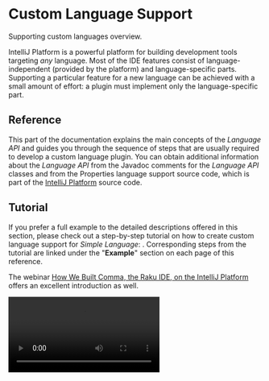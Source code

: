 <!-- Copyright 2000-2025 JetBrains s.r.o. and contributors. Use of this source code is governed by the Apache 2.0 license. -->

# Custom Language Support

<link-summary>Supporting custom languages overview.</link-summary>

IntelliJ Platform is a powerful platform for building development tools targeting *any* language.
Most of the IDE features consist of language-independent (provided by the platform) and language-specific parts.
Supporting a particular feature for a new language can be achieved with a small amount of effort:
a plugin must implement only the language-specific part.

## Reference

This part of the documentation explains the main concepts of the *Language API* and guides you through the sequence of steps that are usually required to develop a custom language plugin.
You can obtain additional information about the *Language API* from the Javadoc comments for the *Language API* classes and from the Properties language support source code, which is part of the [IntelliJ Platform](%gh-ic%/README.md) source code.

## Tutorial

If you prefer a full example to the detailed descriptions offered in this section, please check out a step-by-step tutorial on how to create custom language support for _Simple Language_:
[](custom_language_support_tutorial.md).
Corresponding steps from the tutorial are linked under the "**Example**" section on each page of this reference.

The webinar [How We Built Comma, the Raku IDE, on the IntelliJ Platform](https://blog.jetbrains.com/platform/2020/01/webinar-recording-how-we-built-comma-the-raku-ide-on-the-intellij-platform/) offers an excellent introduction as well.

<video src="https://www.youtube.com/watch?v=zDP9uUMYrvs" title="How We Built Comma, the Raku IDE, on the IntelliJ Platform"/>

## Topics

### Initial Setup

* [](registering_file_type.md)
* [](implementing_parser_and_psi.md)
* [](implementing_lexer.md)
* [](syntax_highlighting_and_error_highlighting.md)
* {columns="2"}

### Resolving and Completion

* [](references_and_resolve.md)
    * [](symbols.md)
    * [](declarations_and_references.md)
    * [](polysymbols.md)
* [](navigation.md)
* [](code_completion.md)
* {columns="2"}

### Refactoring

* [](find_usages.md)
* [](safe_delete_refactoring.md)
* [](rename_refactoring.md)
* {columns="2"}

### Editor and IDE Features

* [](code_formatting.md)
* [](go_to_class_and_go_to_symbol.md)
* [](code_inspections_and_intentions.md)
* [](documentation.md)
* [](structure_view.md)
* [](parameter_info.md)
* [](navbar.md)
* [](inlay_hints.md)
* Code Hierarchy
* [](spell_checking.md)
* [](surround_with.md)
* [](additional_minor_features.md)
* {columns="2"}

See [](language_server_protocol.md) for supporting language servers.

<include from="snippets.topic" element-id="missingContent"/>

